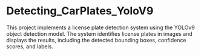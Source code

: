 # Detecting_CarPlates_YoloV9
This project implements a license plate detection system using the YOLOv9 object detection model. The system identifies license plates in images and displays the results, including the detected bounding boxes, confidence scores, and labels.
